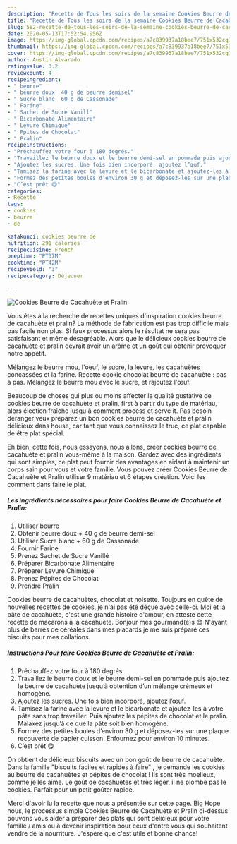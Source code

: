 ```yaml
---
description: "Recette de Tous les soirs de la semaine Cookies Beurre de Cacahuète et Pralin"
title: "Recette de Tous les soirs de la semaine Cookies Beurre de Cacahuète et Pralin"
slug: 582-recette-de-tous-les-soirs-de-la-semaine-cookies-beurre-de-cacahuete-et-pralin
date: 2020-05-13T17:52:54.956Z
image: https://img-global.cpcdn.com/recipes/a7c839937a18bee7/751x532cq70/cookies-beurre-de-cacahuete-et-pralin-photo-principale-de-la-recette.jpg
thumbnail: https://img-global.cpcdn.com/recipes/a7c839937a18bee7/751x532cq70/cookies-beurre-de-cacahuete-et-pralin-photo-principale-de-la-recette.jpg
cover: https://img-global.cpcdn.com/recipes/a7c839937a18bee7/751x532cq70/cookies-beurre-de-cacahuete-et-pralin-photo-principale-de-la-recette.jpg
author: Austin Alvarado
ratingvalue: 3.2
reviewcount: 4
recipeingredient:
- " beurre"
- " beurre doux  40 g de beurre demisel"
- " Sucre blanc  60 g de Cassonade"
- " Farine"
- " Sachet de Sucre Vanill"
- " Bicarbonate Alimentaire"
- " Levure Chimique"
- " Ppites de Chocolat"
- " Pralin"
recipeinstructions:
- "Préchauffez votre four à 180 degrés."
- "Travaillez le beurre doux et le beurre demi-sel en pommade puis ajoutez le beurre de cacahuète jusqu’à obtention d’un mélange crémeux et homogène."
- "Ajoutez les sucres. Une fois bien incorporé, ajoutez l’œuf."
- "Tamisez la farine avec la levure et le bicarbonate et ajoutez-les à votre pâte sans trop travailler. Puis ajoutez les pépites de chocolat et le pralin. Malaxez jusqu’à ce que la pâte soit bien homogène."
- "Formez des petites boules d’environ 30 g et déposez-les sur une plaque recouverte de papier cuisson. Enfournez pour environ 10 minutes."
- "C’est prêt 😋"
categories:
- Recette
tags:
- cookies
- beurre
- de

katakunci: cookies beurre de 
nutrition: 291 calories
recipecuisine: French
preptime: "PT37M"
cooktime: "PT42M"
recipeyield: "3"
recipecategory: Déjeuner

---
```



![Cookies Beurre de Cacahuète et Pralin](https://img-global.cpcdn.com/recipes/a7c839937a18bee7/751x532cq70/cookies-beurre-de-cacahuete-et-pralin-photo-principale-de-la-recette.jpg)

Vous êtes à la recherche de recettes uniques d'inspiration cookies beurre de cacahuète et pralin? La méthode de fabrication est pas trop difficile mais pas facile non plus. Si faux processus alors le résultat ne sera pas satisfaisant et même désagréable. Alors que le délicieux cookies beurre de cacahuète et pralin devrait avoir un arôme et un goût qui obtenir provoquer notre appétit.

Mélangez le beurre mou, l&#39;oeuf, le sucre, la levure, les cacahuètes concassées et la farine. Recette cookie chocolat beurre de cacahuète : pas à pas. Mélangez le beurre mou avec le sucre, et rajoutez l&#39;œuf.

Beaucoup de choses qui plus ou moins affecter la qualité gustative de cookies beurre de cacahuète et pralin, first à partir du type de matériau, alors élection fraîche jusqu'à comment process et serve it. Pas besoin déranger veux préparez un bon cookies beurre de cacahuète et pralin délicieux dans house, car tant que vous connaissez le truc, ce plat capable de être plat spécial.


Eh bien, cette fois, nous essayons, nous allons, créer cookies beurre de cacahuète et pralin vous-même à la maison. Gardez avec des ingrédients qui sont simples, ce plat peut fournir des avantages en aidant à maintenir un corps sain pour vous et votre famille. Vous pouvez créer Cookies Beurre de Cacahuète et Pralin utiliser 9 matériau et 6 étapes création. Voici les comment dans faire le plat.

<!--inarticleads1-->

##### Les ingrédients nécessaires pour faire Cookies Beurre de Cacahuète et Pralin:

1. Utiliser  beurre
1. Obtenir  beurre doux + 40 g de beurre demi-sel
1. Utiliser  Sucre blanc + 60 g de Cassonade
1. Fournir  Farine
1. Prenez  Sachet de Sucre Vanillé
1. Préparer  Bicarbonate Alimentaire
1. Préparer  Levure Chimique
1. Prenez  Pépites de Chocolat
1. Prendre  Pralin


Cookies beurre de cacahuètes, chocolat et noisette. Toujours en quête de nouvelles recettes de cookies, je n&#39;ai pas été déçue avec celle-ci. Moi et la pâte de cacahuète, c&#39;est une grande histoire d&#39;amour, en atteste cette recette de macarons à la cacahuète. Bonjour mes gourmand(e)s 😊 N&#39;ayant plus de barres de céréales dans mes placards je me suis préparé ces biscuits pour mes collations. 

<!--inarticleads2-->

##### Instructions Pour faire Cookies Beurre de Cacahuète et Pralin:

1. Préchauffez votre four à 180 degrés.
1. Travaillez le beurre doux et le beurre demi-sel en pommade puis ajoutez le beurre de cacahuète jusqu’à obtention d’un mélange crémeux et homogène.
1. Ajoutez les sucres. Une fois bien incorporé, ajoutez l’œuf.
1. Tamisez la farine avec la levure et le bicarbonate et ajoutez-les à votre pâte sans trop travailler. Puis ajoutez les pépites de chocolat et le pralin. Malaxez jusqu’à ce que la pâte soit bien homogène.
1. Formez des petites boules d’environ 30 g et déposez-les sur une plaque recouverte de papier cuisson. Enfournez pour environ 10 minutes.
1. C’est prêt 😋


On obtient de délicieux biscuits avec un bon goût de beurre de cacahuète. Dans la famille &#34;biscuits faciles et rapides à faire&#34; , je demande les cookies au beurre de cacahuètes et pépites de chocolat ! Ils sont très moelleux, comme je les aime. Le goût de cacahuètes et très léger, il ne plombe pas le cookies. Parfait pour un petit goûter rapide. 


Merci d'avoir lu la recette que nous a présentée sur cette page. Big Hope nous, le processus simple Cookies Beurre de Cacahuète et Pralin ci-dessus pouvons vous aider à préparer des plats qui sont délicieux pour votre famille / amis ou à devenir inspiration pour ceux d'entre vous qui souhaitent vendre de la nourriture. J'espère que c'est utile et bonne chance!

